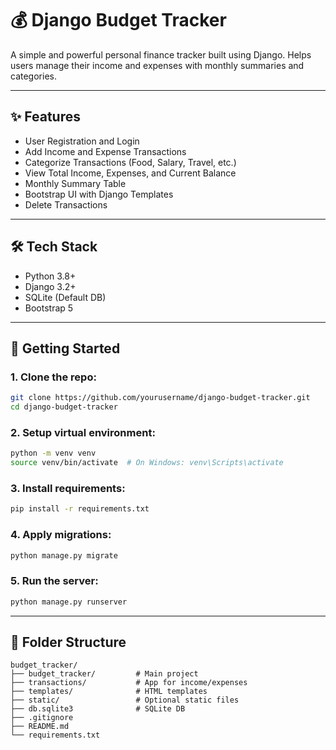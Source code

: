 # 💰 Django Budget Tracker

A simple and powerful personal finance tracker built using Django. Helps users manage their income and expenses with monthly summaries and categories.

---

## ✨ Features

- User Registration and Login
- Add Income and Expense Transactions
- Categorize Transactions (Food, Salary, Travel, etc.)
- View Total Income, Expenses, and Current Balance
- Monthly Summary Table
- Bootstrap UI with Django Templates
- Delete Transactions

---

## 🛠 Tech Stack

- Python 3.8+
- Django 3.2+
- SQLite (Default DB)
- Bootstrap 5

---

## 🚀 Getting Started

### 1. Clone the repo:
```bash
git clone https://github.com/yourusername/django-budget-tracker.git
cd django-budget-tracker
```

### 2. Setup virtual environment:
```bash
python -m venv venv
source venv/bin/activate  # On Windows: venv\Scripts\activate
```

### 3. Install requirements:
```bash
pip install -r requirements.txt
```

### 4. Apply migrations:
```bash
python manage.py migrate
```

### 5. Run the server:
```bash
python manage.py runserver
```

---

## 📂 Folder Structure
```
budget_tracker/
├── budget_tracker/         # Main project
├── transactions/           # App for income/expenses
├── templates/              # HTML templates
├── static/                 # Optional static files
├── db.sqlite3              # SQLite DB
├── .gitignore
├── README.md
└── requirements.txt
```